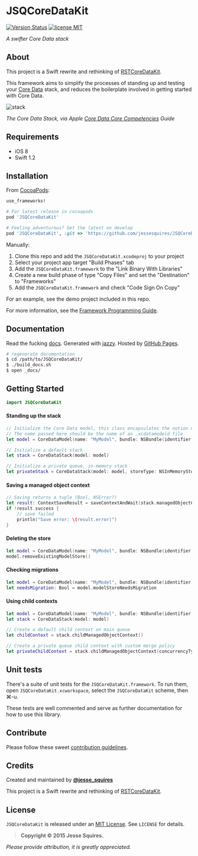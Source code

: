 # JSQCoreDataKit
[![Version Status](http://img.shields.io/cocoapods/v/JSQCoreDataKit.png)][docsLink] [![license MIT](http://img.shields.io/badge/license-MIT-orange.png)][mitLink]

*A swifter Core Data stack*

## About
This project is a Swift rewrite and rethinking of [RSTCoreDataKit](https://github.com/rosettastone/RSTCoreDataKit). 

This framework aims to simplify the processes of standing up and testing your [Core Data](https://developer.apple.com/library/mac/documentation/Cocoa/Conceptual/CoreData/cdProgrammingGuide.html) stack, and reduces the boilerplate involved in getting started with Core Data. 

![stack](https://developer.apple.com/library/ios/documentation/DataManagement/Devpedia-CoreData/Art/single_persistent_stack.jpg)

*The Core Data Stack, via Apple [Core Data Core Competencies](https://developer.apple.com/library/ios/documentation/DataManagement/Devpedia-CoreData/coreDataStack.html#//apple_ref/doc/uid/TP40010398-CH25-SW1) Guide*

## Requirements

* iOS 8
* Swift 1.2

## Installation

From [CocoaPods](http://cocoapods.org):

````ruby
use_frameworks!

# For latest release in cocoapods
pod 'JSQCoreDataKit'  

# Feeling adventurous? Get the latest on develop
pod 'JSQCoreDataKit', :git => 'https://github.com/jessesquires/JSQCoreDataKit.git', :branch => 'develop'
````

Manually:

1. Clone this repo and add the `JSQCoreDataKit.xcodeproj` to your project
2. Select your project app target "Build Phases" tab
3. Add the `JSQCoreDataKit.framework` to the "Link Binary With Libraries"  
4. Create a new build phase of type "Copy Files" and set the "Destination" to "Frameworks"
5. Add the `JSQCoreDataKit.framework` and check "Code Sign On Copy"

For an example, see the demo project included in this repo.

For more information, see the [Framework Programming Guide](https://developer.apple.com/library/mac/documentation/MacOSX/Conceptual/BPFrameworks/Tasks/IncludingFrameworks.html#//apple_ref/doc/uid/20002257-BAJJBBHJ).

## Documentation

Read the fucking [docs](http://www.jessesquires.com/JSQCoreDataKit/). Generated with [jazzy](https://github.com/realm/jazzy). Hosted by [GitHub Pages](https://pages.github.com).

````bash
# regenerate documentation
$ cd /path/to/JSQCoreDataKit/
$ ./build_docs.sh
$ open _docs/
````

## Getting Started

````swift
import JSQCoreDataKit
````

#### Standing up the stack

````swift
// Initialize the Core Data model, this class encapsulates the notion of a .xcdatamodeld file
// The name passed here should be the name of an .xcdatamodeld file
let model = CoreDataModel(name: "MyModel", bundle: NSBundle(identifier: "com.MyApp.MyModelFramework")!)

// Initialize a default stack
let stack = CoreDataStack(model: model)

// Initialize a private queue, in-memory stack
let privateStack = CoreDataStack(model: model, storeType: NSInMemoryStoreType, options: nil, concurrencyType: .PrivateQueueConcurrencyType)
````

#### Saving a managed object context

````swift
// Saving returns a tuple (Bool, NSError?)
let result: ContextSaveResult = saveContextAndWait(stack.managedObjectContext)
if !result.success {
    // save failed
    println("Save error: \(result.error)")
}
````

#### Deleting the store

````swift
let model = CoreDataModel(name: "MyModel", bundle: NSBundle(identifier: "com.MyApp.MyModelFramework")!)
model.removeExistingModelStore()
````

#### Checking migrations

````swift
let model = CoreDataModel(name: "MyModel", bundle: NSBundle(identifier: "com.MyApp.MyModelFramework")!)
let needsMigration: Bool = model.modelStoreNeedsMigration
````

#### Using child contexts

````swift
let model = CoreDataModel(name: "MyModel", bundle: NSBundle(identifier: "com.MyApp.MyModelFramework")!)
let stack = CoreDataStack(model: model)

// Create a default child context on main queue
let childContext = stack.childManagedObjectContext()

// Create a private queue child context with custom merge policy
let privateChildContext = stack.childManagedObjectContext(concurrencyType: .PrivateQueueConcurrencyType, mergePolicyType: .ErrorMergePolicyType)
````

## Unit tests

There's a suite of unit tests for the `JSQCoreDataKit.framework`. To run them, open `JSQCoreDataKit.xcworkspace`, select the `JSQCoreDataKit` scheme, then &#x2318;-u.

These tests are well commented and serve as further documentation for how to use this library.

## Contribute

Please follow these sweet [contribution guidelines](https://github.com/jessesquires/HowToContribute).

## Credits

Created and maintained by [**@jesse_squires**](https://twitter.com/jesse_squires)

This project is a Swift rewrite and rethinking of [RSTCoreDataKit](https://github.com/rosettastone/RSTCoreDataKit).

## License

`JSQCoreDataKit` is released under an [MIT License][mitLink]. See `LICENSE` for details.

>**Copyright &copy; 2015 Jesse Squires.**

*Please provide attribution, it is greatly appreciated.*

[mitLink]:http://opensource.org/licenses/MIT
[docsLink]:http://www.jessesquires.com/JSQCoreDataKit
